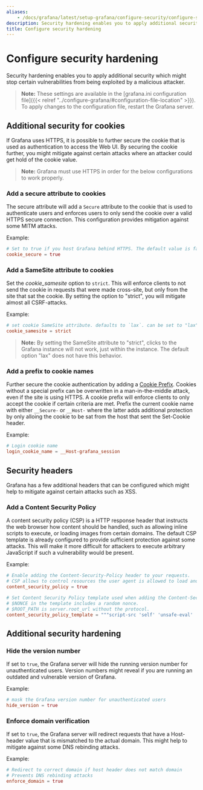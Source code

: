 ```yaml
---
aliases:
    - /docs/grafana/latest/setup-grafana/configure-security/configure-security-hardening/
description: Security hardening enables you to apply additional security which might stop certain vulnerabilities from being exploited by a malicious attacker.
title: Configure security hardening
---
```


# Configure security hardening

Security hardening enables you to apply additional security which might stop certain vulnerabilities from being exploited by a malicious attacker.

> **Note:** These settings are available in the [grafana.ini configuration file]({{< relref "../configure-grafana/#configuration-file-location" >}}). To apply changes to the configuration file, restart the Grafana server.

## Additional security for cookies

If Grafana uses HTTPS, it is possible to further secure the cookie that is used as authentication to access the Web UI. By securing the cookie further, you might mitigate against certain attacks where an attacker could get hold of the cookie value.

> **Note:** Grafana must use HTTPS in order for the below configurations to work properly.

### Add a secure attribute to cookies

The secure attribute will add a `Secure` attribute to the cookie that is used to authenticate users and enforces users to only send the cookie over a valid HTTPS secure connection. This configuration provides mitigation against some MITM attacks.

Example:

```toml
# Set to true if you host Grafana behind HTTPS. The default value is false.
cookie_secure = true
```

### Add a SameSite attribute to cookies

Set the _cookie_samesite_ option to `strict`. This will enforce clients to not send the cookie in requests that were made cross-site, but only from the site that sat the cookie. By setting the option to "strict", you will mitigate almost all CSRF-attacks.

Example:

```toml
# set cookie SameSite attribute. defaults to `lax`. can be set to "lax", "strict", "none" and "disabled"
cookie_samesite = strict
```

> **Note:** By setting the SameSite attribute to "strict", clicks to the Grafana instance will not work, just within the instance. The default option "lax" does not have this behavior.

### Add a prefix to cookie names

Further secure the cookie authentication by adding a [Cookie Prefix](https://googlechrome.github.io/samples/cookie-prefixes/). Cookies without a special prefix can be overwritten in a man-in-the-middle attack, even if the site is using HTTPS. A cookie prefix will enforce clients to only accept the cookie if certain criteria are met. 
Prefix the current cookie name with either `__Secure-` or `__Host-` where the latter adds additional protection by only alloing the cookie to be sat from the host that sent the Set-Cookie header.

Example:

```toml
# Login cookie name
login_cookie_name = __Host-grafana_session
```

## Security headers

Grafana has a few additional headers that can be configured which might help to mitigate against certain attacks such as XSS.

### Add a Content Security Policy

A content security policy (CSP) is a HTTP response header that instructs the web browser how content should be handled, such as allowing inline scripts to execute, or loading images from certain domains. The default CSP template is already configured to provide sufficient protection against some attacks. This will make it more difficult for attackers to execute arbitrary JavaScript if such a vulnerability would be present.

Example:

```toml
# Enable adding the Content-Security-Policy header to your requests.
# CSP allows to control resources the user agent is allowed to load and helps prevent XSS attacks.
content_security_policy = true

# Set Content Security Policy template used when adding the Content-Security-Policy header to your requests.
# $NONCE in the template includes a random nonce.
# $ROOT_PATH is server.root_url without the protocol.
content_security_policy_template = """script-src 'self' 'unsafe-eval' 'unsafe-inline' 'strict-dynamic' $NONCE;object-src 'none';font-src 'self';style-src 'self' 'unsafe-inline' blob:;img-src * data:;base-uri 'self';connect-src 'self' grafana.com ws://$ROOT_PATH wss://$ROOT_PATH;manifest-src 'self';media-src 'none';form-action 'self';"""
```

## Additional security hardening

### Hide the version number

If set to `true`, the Grafana server will hide the running version number for unauthenticated users. Version numbers might reveal if you are running an outdated and vulnerable version of Grafana.

Example:

```toml
# mask the Grafana version number for unauthenticated users
hide_version = true
```

### Enforce domain verification

If set to `true`, the Grafana server will redirect requests that have a Host-header value that is mismatched to the actual domain. This might help to mitigate against some DNS rebinding attacks.

Example:

```toml
# Redirect to correct domain if host header does not match domain
# Prevents DNS rebinding attacks
enforce_domain = true
```
